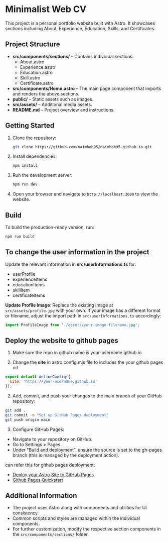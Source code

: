 # Minimalist Web CV

This project is a personal portfolio website built with Astro. It showcases sections including About, Experience, Education, Skills, and Certificates.

## Project Structure

- **src/components/sections/** – Contains individual sections:
  - About.astro
  - Experience.astro
  - Education.astro
  - Skill.astro
  - Certificate.astro
- **src/components/Home.astro** – The main page component that imports and renders the above sections.
- **public/** – Static assets such as images.
- **src/assets/** – Additional media assets.
- **README.md** – Project overview and instructions.


## Getting Started

1. Clone the repository:
   ```bash
   git clone https://github.com/naimbob95/naimbob95.github.io.git
   ```
2. Install dependencies:
   ```bash
   npm install
   ```
3. Run the development server:
   ```bash
   npm run dev
   ```
4. Open your browser and navigate to `http://localhost:3000` to view the website.

## Build

To build the production-ready version, run:
```bash
npm run build
```


## To change the user information in the project

Update the relevant information in **src/userInformations.ts** for:
- userProfile
- experienceItems
- educationItems
- skillItem
- certificateItems

**Update Profile Image**: Replace the existing image at `src/assets/profile.jpg` with your own. If your image has a different format or filename, adjust the import path in `src/userInformations.ts` accordingly:

```typescript
import ProfileImage from './assets/your-image-filename.jpg';
```

## Deploy the website to github pages
1. Make sure the repo in github name is your-username.github.io

2.  Change the **site** in astro.config.mjs file to includes the your github pages url
```javascript
export default defineConfig({
  site: 'https://your-username.github.io'
});
```
2.  Add, commit, and push your changes to the main branch of your GitHub repository:
```bash
git add .
git commit -m "Set up GitHub Pages deployment"
git push origin main
   ```
3. Configure GitHub Pages:

- Navigate to your repository on GitHub.
- Go to Settings > Pages.
- Under "Build and deployment", ensure the source is set to the gh-pages branch (this is managed by the deployment action).

can refer this for github pages deployment:

- [Deploy your Astro Site to GitHub Pages](https://docs.astro.build/en/guides/deploy/github/)
- [Github Pages Quickstart](https://docs.github.com/en/pages/quickstart)


## Additional Information

- The project uses Astro along with components and utilities for UI consistency.
- Common scripts and styles are managed within the individual components.
- For further customization, modify the respective section components in the `src/components/sections/` folder.
